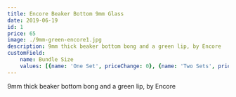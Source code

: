 ```yaml
---
title: Encore Beaker Bottom 9mm Glass
date: 2019-06-19
id: 1
price: 65
image: ./9mm-green-encore1.jpg
description: 9mm thick beaker bottom bong and a green lip, by Encore
customField: 
    name: Bundle Size
    values: [{name: 'One Set', priceChange: 0}, {name: 'Two Sets', priceChange: 100}, {name: 'Three Sets', priceChange: 130}]
---
```

9mm thick beaker bottom bong and a green lip, by Encore
